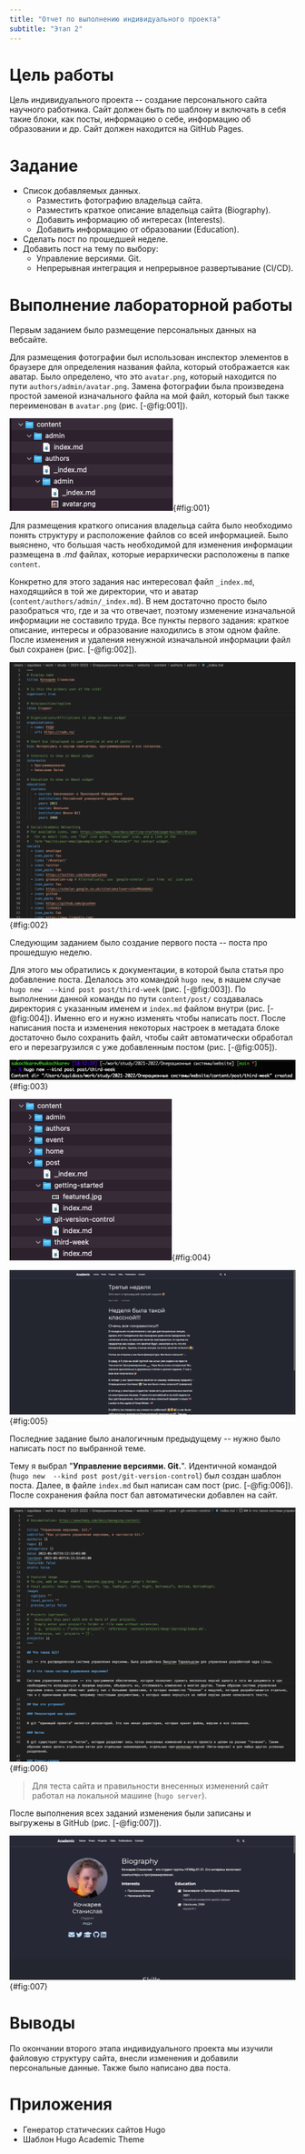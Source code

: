 ```yaml
---
title: "Отчет по выполнению индивидуального проекта"
subtitle: "Этап 2"
---
```


# Цель работы

Цель индивидуального проекта -- создание персонального сайта научного работника. 
Сайт должен быть по шаблону и включать в себя такие блоки, как посты, информацию о себе, 
информацию об образовании и др. Сайт должен находится на GitHub Pages. 

# Задание

- Список добавляемых данных.
  - Разместить фотографию владельца сайта.
  - Разместить краткое описание владельца сайта (Biography).
  - Добавить информацию об интересах (Interests).
  - Добавить информацию от образовании (Education).
- Сделать пост по прошедшей неделе.
- Добавить пост на тему по выбору:
  - Управление версиями. Git.
  - Непрерывная интеграция и непрерывное развертывание (CI/CD).

# Выполнение лабораторной работы

Первым заданием было размещение персональных данных на вебсайте.

Для размещения фотографии был использован инспектор элементов в браузере для определения названия файла, который отображается как аватар. Было определено, что это `avatar.png`, который находится по пути `authors/admin/avatar.png`. Замена фотографии была произведена простой заменой изначального файла на мой файл, который был также переименован в `avatar.png` (рис. [-@fig:001]).

![Местонахождение аватара пользователя](image/s-1651835700.png){#fig:001}

Для размещения краткого описания владельца сайта было необходимо понять структуру и расположение файлов со всей информацией. Было выяснено, что большая часть необходимой для изменения информации размещена в *.md* файлах, которые иерархически расположены в папке `content`.

Конкретно для этого задания нас интересовал файл `_index.md`, находящийся в той же директории, что и аватар (`content/authors/admin/_index.md`). В нем достаточно просто было разобраться что, где и за что отвечает, поэтому изменение изначальной информации не составило труда. Все пункты первого задания: краткое описание, интересы и образование находились в этом одном файле. После изменения и удаления ненужной изначальной информации файл был сохранен (рис. [-@fig:002]).

![Измененное содержание файла](image/s-1651835760.png){#fig:002}

Следующим заданием было создание первого поста -- поста про прошедшую неделю.

Для этого мы обратились к документации, в которой была статья про добавление поста. Делалось это командой `hugo new`, в нашем случае `hugo new  --kind post post/third-week` (рис. [-@fig:003]). По выполнении данной команды по пути `content/post/` создавалась директория с указанным именем и `index.md` файлом внутри (рис. [-@fig:004]). Именно его и нужно изменять чтобы написать пост. После написания поста и изменения некоторых настроек в метадата блоке достаточно было сохранить файл, чтобы сайт автоматически обработал его и перезагрузился с уже добавленным постом (рис. [-@fig:005]).

![Создание шаблона поста для последующего изменения](image/s-1651835820.png){#fig:003}

![Местонахождение новосозданной директории поста](image/s-1651835880.png){#fig:004}

![Созданный пост на сайте](image/s-1651835940.png){#fig:005}

Последние задание было аналогичным предыдущему -- нужно было написать пост по выбранной теме. 

Тему я выбрал "**Управление версиями. Git.**". Идентичной командой (`hugo new  --kind post post/git-version-control`) был создан шаблон поста. Далее, в файле `index.md` был написан сам пост (рис. [-@fig:006]). После сохранения файла пост бал автоматически добавлен на сайт.

![Текст поста про Git](image/s-1651836180.png){#fig:006}

> Для теста сайта и правильности внесенных изменений сайт работал на локальной машине (`hugo server`).

После выполнения всех заданий изменения были записаны и выгружены в GitHub (рис. [-@fig:007]).

![Финальная версия сайта по окончании выполнения этапа](image/s-1651836060.png){#fig:007}

# Выводы

По окончании второго этапа индивидуального проекта мы изучили файловую структуру сайта, внесли изменения и добавили персональные данные. Также было написано два поста.

# Приложения

- Генератор статических сайтов Hugo
- Шаблон Hugo Academic Theme
